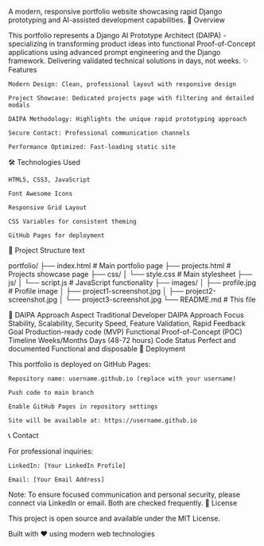 A modern, responsive portfolio website showcasing rapid Django prototyping and AI-assisted development capabilities.
🚀 Overview

This portfolio represents a Django AI Prototype Architect (DAIPA) - specializing in transforming product ideas into functional Proof-of-Concept applications using advanced prompt engineering and the Django framework. Delivering validated technical solutions in days, not weeks.
✨ Features

    Modern Design: Clean, professional layout with responsive design

    Project Showcase: Dedicated projects page with filtering and detailed modals

    DAIPA Methodology: Highlights the unique rapid prototyping approach

    Secure Contact: Professional communication channels

    Performance Optimized: Fast-loading static site

🛠️ Technologies Used

    HTML5, CSS3, JavaScript

    Font Awesome Icons

    Responsive Grid Layout

    CSS Variables for consistent theming

    GitHub Pages for deployment

📁 Project Structure
text

portfolio/
├── index.html              # Main portfolio page
├── projects.html           # Projects showcase page
├── css/
│   └── style.css          # Main stylesheet
├── js/
│   └── script.js          # JavaScript functionality
├── images/
│   ├── profile.jpg        # Profile image
│   ├── project1-screenshot.jpg
│   ├── project2-screenshot.jpg
│   └── project3-screenshot.jpg
└── README.md              # This file

🎯 DAIPA Approach
Aspect	Traditional Developer	DAIPA Approach
Focus	Stability, Scalability, Security	Speed, Feature Validation, Rapid Feedback
Goal	Production-ready code (MVP)	Functional Proof-of-Concept (POC)
Timeline	Weeks/Months	Days (48-72 hours)
Code Status	Perfect and documented	Functional and disposable
🚀 Deployment

This portfolio is deployed on GitHub Pages:

    Repository name: username.github.io (replace with your username)

    Push code to main branch

    Enable GitHub Pages in repository settings

    Site will be available at: https://username.github.io

📞 Contact

For professional inquiries:

    LinkedIn: [Your LinkedIn Profile]

    Email: [Your Email Address]

Note: To ensure focused communication and personal security, please connect via LinkedIn or email. Both are checked frequently.
📄 License

This project is open source and available under the MIT License.

Built with ❤️ using modern web technologies
